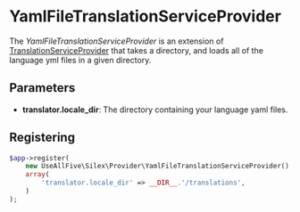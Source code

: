 # YamlFileTranslationServiceProvider
The *YamlFileTranslationServiceProvider* is an extension of [TranslationServiceProvider](http://silex.sensiolabs.org/doc/providers/translation.html)
that takes a directory, and loads all of the language yml files in a given
directory.


## Parameters
* **translator.locale_dir**: The directory containing your language yaml files.


## Registering
```php
$app->register(
    new UseAllFive\Silex\Provider\YamlFileTranslationServiceProvider(),
    array(
        'translator.locale_dir' => __DIR__.'/translations',
    )
);
```
